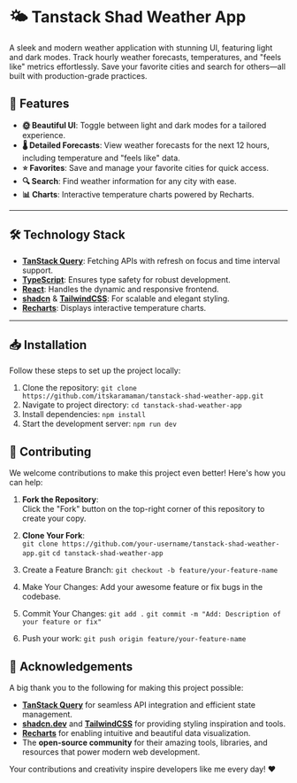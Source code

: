 # 🌤️ Tanstack Shad Weather App

A sleek and modern weather application with stunning UI, featuring light and dark modes. Track hourly weather forecasts, temperatures, and "feels like" metrics effortlessly. Save your favorite cities and search for others—all built with production-grade practices.

## 🚀 Features

- **🌞 Beautiful UI**: Toggle between light and dark modes for a tailored experience.
- **🌡️ Detailed Forecasts**: View weather forecasts for the next 12 hours, including temperature and "feels like" data.
- **⭐ Favorites**: Save and manage your favorite cities for quick access.
- **🔍 Search**: Find weather information for any city with ease.
- **📊 Charts**: Interactive temperature charts powered by Recharts.

---

## 🛠️ Technology Stack

- **[TanStack Query](https://tanstack.com/query/latest)**: Fetching APIs with refresh on focus and time interval support.
- **[TypeScript](https://www.typescriptlang.org/)**: Ensures type safety for robust development.
- **[React](https://reactjs.org/)**: Handles the dynamic and responsive frontend.
- **[shadcn](https://shadcn.dev/)** & **[TailwindCSS](https://tailwindcss.com/)**: For scalable and elegant styling.
- **[Recharts](https://recharts.org/)**: Displays interactive temperature charts.

---

## 📥 Installation

Follow these steps to set up the project locally:

1. Clone the repository:
   `git clone https://github.com/itskaramaman/tanstack-shad-weather-app.git`
2. Navigate to project directory:
   `cd tanstack-shad-weather-app`
3. Install dependencies:
   `npm install`
4. Start the development server:
   `npm run dev`

## 🤝 Contributing

We welcome contributions to make this project even better! Here's how you can help:

1. **Fork the Repository**:  
   Click the "Fork" button on the top-right corner of this repository to create your copy.

2. **Clone Your Fork**:  
   `git clone https://github.com/your-username/tanstack-shad-weather-app.git`
   `cd tanstack-shad-weather-app`

3. Create a Feature Branch:
   `git checkout -b feature/your-feature-name`

4. Make Your Changes:
   Add your awesome feature or fix bugs in the codebase.

5. Commit Your Changes:
   `git add .`
   `git commit -m "Add: Description of your feature or fix"`

6. Push your work:
   `git push origin feature/your-feature-name`

## 🙏 Acknowledgements

A big thank you to the following for making this project possible:

- **[TanStack Query](https://tanstack.com/query)** for seamless API integration and efficient state management.
- **[shadcn.dev](https://shadcn.dev)** and **[TailwindCSS](https://tailwindcss.com)** for providing styling inspiration and tools.
- **[Recharts](https://recharts.org/)** for enabling intuitive and beautiful data visualization.
- The **open-source community** for their amazing tools, libraries, and resources that power modern web development.

Your contributions and creativity inspire developers like me every day! ❤️

